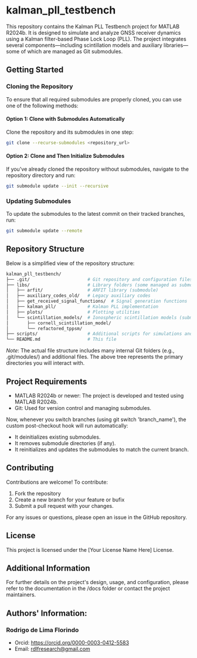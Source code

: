 # kalman_pll_testbench


This repository contains the Kalman PLL Testbench project for MATLAB R2024b. It is designed to simulate and analyze GNSS receiver dynamics using a Kalman filter-based Phase Lock Loop (PLL). The project integrates several components—including scintillation models and auxiliary libraries—some of which are managed as Git submodules.

## Getting Started

### Cloning the Repository

To ensure that all required submodules are properly cloned, you can use one of the following methods:

#### Option 1: Clone with Submodules Automatically

Clone the repository and its submodules in one step:

```bash
git clone --recurse-submodules <repository_url>
```

#### Option 2: Clone and Then Initialize Submodules
If you've already cloned the repository without submodules, navigate to the repository directory and run:

```bash
git submodule update --init --recursive
```

### Updating Submodules
To update the submodules to the latest commit on their tracked branches, run:

```bash
git submodule update --remote
```

## Repository Structure
Below is a simplified view of the repository structure:

```bash
kalman_pll_testbench/
├── .git/                      # Git repository and configuration files
├── libs/                      # Library folders (some managed as submodules)
│   ├── arfit/                 # ARFIT library (submodule)
│   ├── auxiliary_codes_old/   # Legacy auxiliary codes
│   ├── get_received_signal_functions/  # Signal generation functions
│   ├── kalman_pll/            # Kalman PLL implementation
│   ├── plots/                 # Plotting utilities
│   └── scintillation_models/  # Ionospheric scintillation models (submodules)
│       ├── cornell_scintillation_model/
│       └── refactored_tppsm/
├── scripts/                   # Additional scripts for simulations and tests
└── README.md                  # This file
```
*Note*: The actual file structure includes many internal Git folders (e.g., .git/modules/) and additional files. The above tree represents the primary directories you will interact with.

## Project Requirements
- MATLAB R2024b or newer: The project is developed and tested using MATLAB R2024b.
- Git: Used for version control and managing submodules.

Now, whenever you switch branches (using git switch 'branch_name'), the custom post-checkout hook will run automatically:
- It deinitializes existing submodules.
- It removes submodule directories (if any).
- It reinitializes and updates the submodules to match the current branch.

## Contributing
Contributions are welcome! To contribute:

1. Fork the repository
2. Create a new branch for your feature or bufix
3. Submit a pull request with your changes.

For any issues or questions, please open an issue in the GitHub repository.

## License
This project is licensed under the [Your License Name Here] License.

## Additional Information
For further details on the project's design, usage, and configuration, please refer to the documentation in the /docs folder or contact the project maintainers.

## Authors' Information:

### Rodrigo de Lima Florindo
- Orcid: https://orcid.org/0000-0003-0412-5583
- Email: rdlfresearch@gmail.com
